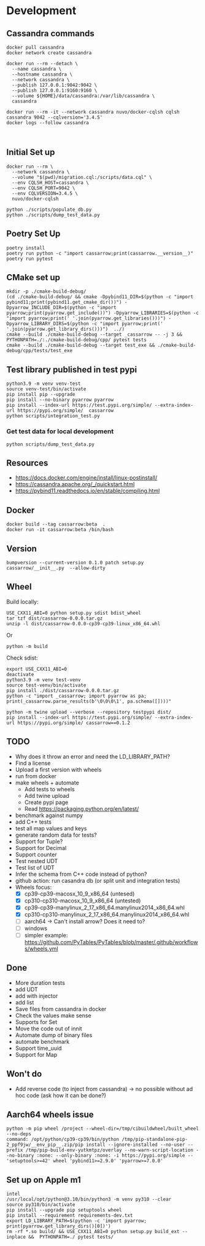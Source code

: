 # Development

## Cassandra commands

```shell
docker pull cassandra
docker network create cassandra

docker run --rm --detach \
  --name cassandra \
  --hostname cassandra \
  --network cassandra \
  --publish 127.0.0.1:9042:9042 \
  --publish 127.0.0.1:9160:9160 \
  --volume ${HOME}/data/cassandra:/var/lib/cassandra \
  cassandra

docker run --rm -it --network cassandra nuvo/docker-cqlsh cqlsh cassandra 9042 --cqlversion='3.4.5'
docker logs --follow cassandra



```

## Initial Set up

```shell
docker run --rm \
  --network cassandra \
  --volume "$(pwd)/migration.cql:/scripts/data.cql" \
  --env CQLSH_HOST=cassandra \
  --env CQLSH_PORT=9042 \
  --env CQLVERSION=3.4.5 \
  nuvo/docker-cqlsh

python ./scripts/populate_db.py 
python ./scripts/dump_test_data.py 
```

## Poetry Set Up

```shell
poetry install
poetry run python -c "import cassarrow;print(cassarrow.__version__)"
poetry run pytest
```

## CMake set up

```shell
mkdir -p ./cmake-build-debug/
(cd ./cmake-build-debug/ && cmake -Dpybind11_DIR=$(python -c "import pybind11;print(pybind11.get_cmake_dir())") -Dpyarrow_INCLUDE_DIR=$(python -c "import pyarrow;print(pyarrow.get_include())") -Dpyarrow_LIBRARIES=$(python -c "import pyarrow;print(' '.join(pyarrow.get_libraries()))") -Dpyarrow_LIBRARY_DIRS=$(python -c "import pyarrow;print(' '.join(pyarrow.get_library_dirs()))")  ../)
cmake --build ./cmake-build-debug --target _cassarrow -- -j 3 && PYTHONPATH=./:./cmake-build-debug/cpp/ pytest tests
cmake --build ./cmake-build-debug --target test_exe && ./cmake-build-debug/cpp/tests/test_exe
```

## Test library published in test pypi

```shell
python3.9 -m venv venv-test
source venv-test/bin/activate
pip install pip --upgrade
pip install --no-binary pyarrow pyarrow
pip install --index-url https://test.pypi.org/simple/ --extra-index-url https://pypi.org/simple/  cassarrow
python scripts/integration_test.py
```

### Get test data for local development

```shell
python scripts/dump_test_data.py 
```

## Resources

* https://docs.docker.com/engine/install/linux-postinstall/
* https://cassandra.apache.org/_/quickstart.html
* https://pybind11.readthedocs.io/en/stable/compiling.html

## Docker

```shell
docker build --tag cassarrow:beta  .
docker run -it cassarrow:beta /bin/bash
```

## Version

```shell
bumpversion --current-version 0.1.0 patch setup.py cassarrow/__init__.py  --allow-dirty
```

## Wheel

Build locally:

```shell
USE_CXX11_ABI=0 python setup.py sdist bdist_wheel
tar tzf dist/cassarrow-0.0.0.tar.gz 
unzip -l dist/cassarrow-0.0.0-cp39-cp39-linux_x86_64.whl 
```

Or

```shell
python -m build
```

Check sdist:

```shell
export USE_CXX11_ABI=0
deactivate
python3.9 -m venv test-venv
source test-venv/bin/activate
pip install ./dist/cassarrow-0.0.0.tar.gz 
python -c "import _cassarrow; import pyarrow as pa; print(_cassarrow.parse_results(b'\0\0\0\1', pa.schema([])))"

```

```shell
python -m twine upload --verbose --repository testpypi dist/
pip install --index-url https://test.pypi.org/simple/ --extra-index-url https://pypi.org/simple/ cassarrow==0.1.2
```

## TODO

* Why does it throw an error and need the LD_LIBRARY_PATH?
* Find a license
* Upload a first version with wheels
* run from docker
* make wheels + automate
  * Add tests to wheels
  * Add twine upload
  * Create pypi page
  * Read https://packaging.python.org/en/latest/
* benchmark against numpy
* add C++ tests
* test all map values and keys
* generate random data for tests?
* Support for Tuple?
* Support for Decimal
* Support counter
* Test nested UDT
* Test list of UDT
* Infer the schema from C++ code instead of python?
* github action: run casandra db (or split unit and integration tests)
* Wheels focus:
  * [x] cp39-cp39-macosx_10_9_x86_64 (untesed)
  * [x] cp310-cp310-macosx_10_9_x86_64 (untested)
  * [x] cp39-cp39-manylinux_2_17_x86_64.manylinux2014_x86_64.whl
  * [x] cp310-cp310-manylinux_2_17_x86_64.manylinux2014_x86_64.whl
  * [ ] aarch64 -> Can't install arrow? Does it need to?
  * [ ] windows
  * [ ] simpler example: https://github.com/PyTables/PyTables/blob/master/.github/workflows/wheels.yml

## Done

* More duration tests
* add UDT
* add with injector
* add list
* Save files from cassandra in docker
* Check the values make sense
* Supports for Set
* Move the code out of innit
* Automate dump of binary files
* automate benchmark
* Support time_uuid
* Support for Map

## Won't do

* Add reverse code (to inject from cassandra) -> no possible without ad hoc code (ask how it can be done?)

## Aarch64 wheels issue

```
python -m pip wheel /project --wheel-dir=/tmp/cibuildwheel/built_wheel --no-deps
command: /opt/python/cp39-cp39/bin/python /tmp/pip-standalone-pip-2_ppf9jw/__env_pip__.zip/pip install --ignore-installed --no-user --prefix /tmp/pip-build-env-yutkmtpz/overlay --no-warn-script-location --no-binary :none: --only-binary :none: -i https://pypi.org/simple -- 'setuptools>=42' wheel 'pybind11>=2.9.0' 'pyarrow>=7.0.0'
```

## Set up on Apple m1

```
intel
/usr/local/opt/python@3.10/bin/python3 -m venv py310 --clear
source py310/bin/activate
pip install --upgrade pip setuptools wheel
pip install --requirement requirements-dev.txt
export LD_LIBRARY_PATH=$(python -c 'import pyarrow; print(pyarrow.get_library_dirs()[0])')
rm -rf *.so build/ && USE_CXX11_ABI=0 python setup.py build_ext --inplace &&  PYTHONPATH=./ pytest tests/
```

